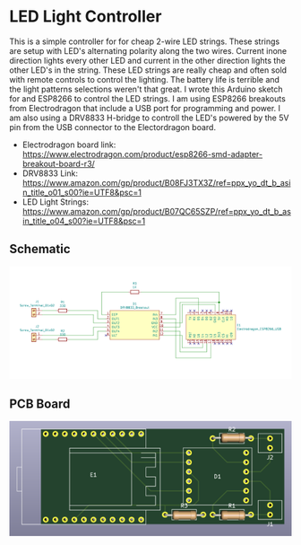 # LED Light Controller #
This is a simple controller for for cheap 2-wire LED strings. These strings are setup with LED's alternating polarity along the two wires. Current inone direction lights every other LED and current in the other direction lights the other LED's in the string. These LED strings are really cheap and often sold with remote controls to control the lighting. The battery life is terrible and the light patterns selections weren't that great. I wrote this Arduino sketch for and ESP8266 to control the LED strings. I am using ESP8266 breakouts from Electrodragon that include a USB port for programming and power. I am also using a DRV8833 H-bridge to controll the LED's powered by the 5V pin from the USB connector to the Electordragon board.

- Electrodragon board link: https://www.electrodragon.com/product/esp8266-smd-adapter-breakout-board-r3/
- DRV8833 Link: https://www.amazon.com/gp/product/B08FJ3TX3Z/ref=ppx_yo_dt_b_asin_title_o01_s00?ie=UTF8&psc=1
- LED Light Strings: https://www.amazon.com/gp/product/B07QC65SZP/ref=ppx_yo_dt_b_asin_title_o04_s00?ie=UTF8&psc=1

## Schematic ##
![alt text](https://github.com/jludwig75/led_light_contoller/blob/master/board_kicad/led_controller_schematic.png)

## PCB Board ##
![alt text](https://github.com/jludwig75/led_light_contoller/blob/master/board_kicad/led_light_contoller_board.png)